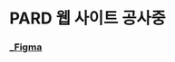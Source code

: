 # PARD 웹 사이트 공사중

### [_Figma](https://www.figma.com/file/07TZOSw3gfUDkb3X178F8i/PARD_WEBSITE?type=design&node-id=1703-9470&t=00roKBW8ZBc4Hn9j-0)